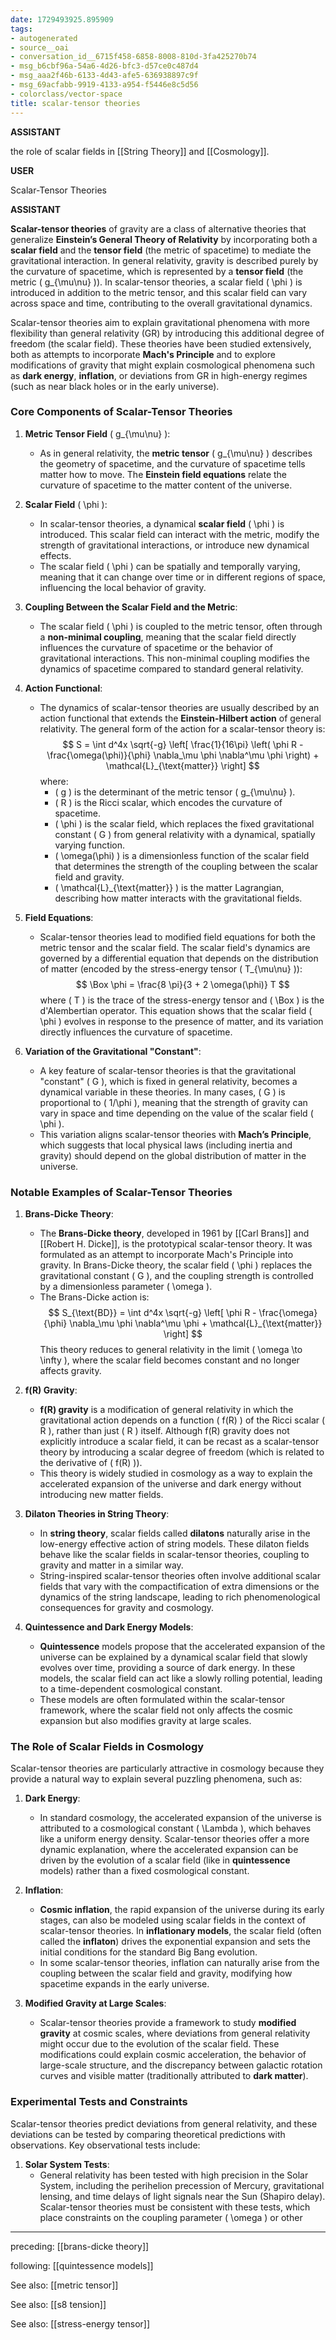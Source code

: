 ```yaml
---
date: 1729493925.895909
tags:
- autogenerated
- source__oai
- conversation_id__6715f458-6858-8008-810d-3fa425270b74
- msg_b6cbf96a-54a6-4d26-bfc3-d57ce0c487d4
- msg_aaa2f46b-6133-4d43-afe5-636938897c9f
- msg_69acfabb-9919-4133-a954-f5446e8c5d56
- colorclass/vector-space
title: scalar-tensor theories
---
```


**ASSISTANT**

the role of scalar fields in [[String Theory]] and [[Cosmology]].


**USER**

Scalar-Tensor Theories


**ASSISTANT**

**Scalar-tensor theories** of gravity are a class of alternative theories that generalize **Einstein’s General Theory of Relativity** by incorporating both a **scalar field** and the **tensor field** (the metric of spacetime) to mediate the gravitational interaction. In general relativity, gravity is described purely by the curvature of spacetime, which is represented by a **tensor field** (the metric \( g_{\mu\nu} \)). In scalar-tensor theories, a scalar field \( \phi \) is introduced in addition to the metric tensor, and this scalar field can vary across space and time, contributing to the overall gravitational dynamics.

Scalar-tensor theories aim to explain gravitational phenomena with more flexibility than general relativity (GR) by introducing this additional degree of freedom (the scalar field). These theories have been studied extensively, both as attempts to incorporate **Mach's Principle** and to explore modifications of gravity that might explain cosmological phenomena such as **dark energy**, **inflation**, or deviations from GR in high-energy regimes (such as near black holes or in the early universe).

### Core Components of Scalar-Tensor Theories

1. **Metric Tensor Field** \( g_{\mu\nu} \):
   - As in general relativity, the **metric tensor** \( g_{\mu\nu} \) describes the geometry of spacetime, and the curvature of spacetime tells matter how to move. The **Einstein field equations** relate the curvature of spacetime to the matter content of the universe.

2. **Scalar Field** \( \phi \):
   - In scalar-tensor theories, a dynamical **scalar field** \( \phi \) is introduced. This scalar field can interact with the metric, modify the strength of gravitational interactions, or introduce new dynamical effects.
   - The scalar field \( \phi \) can be spatially and temporally varying, meaning that it can change over time or in different regions of space, influencing the local behavior of gravity.

3. **Coupling Between the Scalar Field and the Metric**:
   - The scalar field \( \phi \) is coupled to the metric tensor, often through a **non-minimal coupling**, meaning that the scalar field directly influences the curvature of spacetime or the behavior of gravitational interactions. This non-minimal coupling modifies the dynamics of spacetime compared to standard general relativity.

4. **Action Functional**:
   - The dynamics of scalar-tensor theories are usually described by an action functional that extends the **Einstein-Hilbert action** of general relativity. The general form of the action for a scalar-tensor theory is:
     $$
     S = \int d^4x \sqrt{-g} \left[ \frac{1}{16\pi} \left( \phi R - \frac{\omega(\phi)}{\phi} \nabla_\mu \phi \nabla^\mu \phi \right) + \mathcal{L}_{\text{matter}} \right]
     $$
     where:
     - \( g \) is the determinant of the metric tensor \( g_{\mu\nu} \).
     - \( R \) is the Ricci scalar, which encodes the curvature of spacetime.
     - \( \phi \) is the scalar field, which replaces the fixed gravitational constant \( G \) from general relativity with a dynamical, spatially varying function.
     - \( \omega(\phi) \) is a dimensionless function of the scalar field that determines the strength of the coupling between the scalar field and gravity.
     - \( \mathcal{L}_{\text{matter}} \) is the matter Lagrangian, describing how matter interacts with the gravitational fields.

5. **Field Equations**:
   - Scalar-tensor theories lead to modified field equations for both the metric tensor and the scalar field. The scalar field's dynamics are governed by a differential equation that depends on the distribution of matter (encoded by the stress-energy tensor \( T_{\mu\nu} \)):
     $$
     \Box \phi = \frac{8 \pi}{3 + 2 \omega(\phi)} T
     $$
     where \( T \) is the trace of the stress-energy tensor and \( \Box \) is the d'Alembertian operator. This equation shows that the scalar field \( \phi \) evolves in response to the presence of matter, and its variation directly influences the curvature of spacetime.

6. **Variation of the Gravitational "Constant"**:
   - A key feature of scalar-tensor theories is that the gravitational "constant" \( G \), which is fixed in general relativity, becomes a dynamical variable in these theories. In many cases, \( G \) is proportional to \( 1/\phi \), meaning that the strength of gravity can vary in space and time depending on the value of the scalar field \( \phi \).
   - This variation aligns scalar-tensor theories with **Mach’s Principle**, which suggests that local physical laws (including inertia and gravity) should depend on the global distribution of matter in the universe.

### Notable Examples of Scalar-Tensor Theories

1. **Brans-Dicke Theory**:
   - The **Brans-Dicke theory**, developed in 1961 by [[Carl Brans]] and [[Robert H. Dicke]], is the prototypical scalar-tensor theory. It was formulated as an attempt to incorporate Mach's Principle into gravity. In Brans-Dicke theory, the scalar field \( \phi \) replaces the gravitational constant \( G \), and the coupling strength is controlled by a dimensionless parameter \( \omega \).
   - The Brans-Dicke action is:
     $$
     S_{\text{BD}} = \int d^4x \sqrt{-g} \left[ \phi R - \frac{\omega}{\phi} \nabla_\mu \phi \nabla^\mu \phi + \mathcal{L}_{\text{matter}} \right]
     $$
     This theory reduces to general relativity in the limit \( \omega \to \infty \), where the scalar field becomes constant and no longer affects gravity.

2. **f(R) Gravity**:
   - **f(R) gravity** is a modification of general relativity in which the gravitational action depends on a function \( f(R) \) of the Ricci scalar \( R \), rather than just \( R \) itself. Although f(R) gravity does not explicitly introduce a scalar field, it can be recast as a scalar-tensor theory by introducing a scalar degree of freedom (which is related to the derivative of \( f(R) \)).
   - This theory is widely studied in cosmology as a way to explain the accelerated expansion of the universe and dark energy without introducing new matter fields.

3. **Dilaton Theories in String Theory**:
   - In **string theory**, scalar fields called **dilatons** naturally arise in the low-energy effective action of string models. These dilaton fields behave like the scalar fields in scalar-tensor theories, coupling to gravity and matter in a similar way.
   - String-inspired scalar-tensor theories often involve additional scalar fields that vary with the compactification of extra dimensions or the dynamics of the string landscape, leading to rich phenomenological consequences for gravity and cosmology.

4. **Quintessence and Dark Energy Models**:
   - **Quintessence** models propose that the accelerated expansion of the universe can be explained by a dynamical scalar field that slowly evolves over time, providing a source of dark energy. In these models, the scalar field can act like a slowly rolling potential, leading to a time-dependent cosmological constant.
   - These models are often formulated within the scalar-tensor framework, where the scalar field not only affects the cosmic expansion but also modifies gravity at large scales.

### The Role of Scalar Fields in Cosmology

Scalar-tensor theories are particularly attractive in cosmology because they provide a natural way to explain several puzzling phenomena, such as:

1. **Dark Energy**:
   - In standard cosmology, the accelerated expansion of the universe is attributed to a cosmological constant \( \Lambda \), which behaves like a uniform energy density. Scalar-tensor theories offer a more dynamic explanation, where the accelerated expansion can be driven by the evolution of a scalar field (like in **quintessence** models) rather than a fixed cosmological constant.
   
2. **Inflation**:
   - **Cosmic inflation**, the rapid expansion of the universe during its early stages, can also be modeled using scalar fields in the context of scalar-tensor theories. In **inflationary models**, the scalar field (often called the **inflaton**) drives the exponential expansion and sets the initial conditions for the standard Big Bang evolution.
   - In some scalar-tensor theories, inflation can naturally arise from the coupling between the scalar field and gravity, modifying how spacetime expands in the early universe.

3. **Modified Gravity at Large Scales**:
   - Scalar-tensor theories provide a framework to study **modified gravity** at cosmic scales, where deviations from general relativity might occur due to the evolution of the scalar field. These modifications could explain cosmic acceleration, the behavior of large-scale structure, and the discrepancy between galactic rotation curves and visible matter (traditionally attributed to **dark matter**).

### Experimental Tests and Constraints

Scalar-tensor theories predict deviations from general relativity, and these deviations can be tested by comparing theoretical predictions with observations. Key observational tests include:

1. **Solar System Tests**:
   - General relativity has been tested with high precision in the Solar System, including the perihelion precession of Mercury, gravitational lensing, and time delays of light signals near the Sun (Shapiro delay). Scalar-tensor theories must be consistent with these tests, which place constraints on the coupling parameter \( \omega \) or other


---

preceding: [[brans-dicke theory]]  


following: [[quintessence models]]

See also: [[metric tensor]]


See also: [[s8 tension]]


See also: [[stress-energy tensor]]